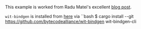 
This example is worked from Radu Matei's excellent [blog post](https://radu-matei.com/blog/intro-wasm-components/).


`wit-bindgen` is installed from [here](https://github.com/bytecodealliance/wit-bindgen) via
``bash
$ cargo install --git https://github.com/bytecodealliance/wit-bindgen wit-bindgen-cli
```
